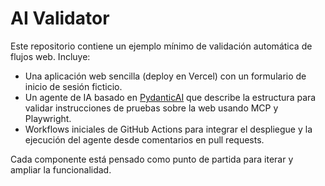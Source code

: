 # AI Validator

Este repositorio contiene un ejemplo mínimo de validación automática de flujos web. Incluye:

- Una aplicación web sencilla (deploy en Vercel) con un formulario de inicio de sesión ficticio.
- Un agente de IA basado en [PydanticAI](https://github.com/pydantic/pydantic-ai) que describe la estructura para validar instrucciones de pruebas sobre la web usando MCP y Playwright.
- Workflows iniciales de GitHub Actions para integrar el despliegue y la ejecución del agente desde comentarios en pull requests.

Cada componente está pensado como punto de partida para iterar y ampliar la funcionalidad.
